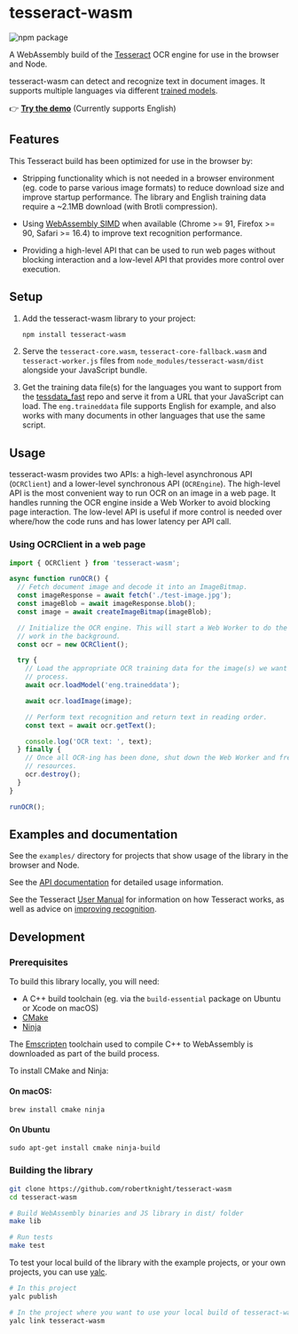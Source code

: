 # tesseract-wasm

![npm package](https://img.shields.io/npm/v/tesseract-wasm)

A WebAssembly build of the [Tesseract](https://github.com/tesseract-ocr/tesseract)
OCR engine for use in the browser and Node.

tesseract-wasm can detect and recognize text in document images. It supports multiple languages via different [trained models](https://tesseract-ocr.github.io/tessdoc/Data-Files).

👉 [**Try the demo**](https://robertknight.github.io/tesseract-wasm/) (Currently supports English)

## Features

This Tesseract build has been optimized for use in the browser by:

- Stripping functionality which is not needed in a browser environment (eg.
  code to parse various image formats) to reduce download size and improve
  startup performance. The library and English training data require a ~2.1MB
  download (with Brotli compression).

- Using [WebAssembly SIMD](https://v8.dev/features/simd) when available
  (Chrome >= 91, Firefox >= 90, Safari >= 16.4) to improve text
  recognition performance.

- Providing a high-level API that can be used to run web pages without blocking
  interaction and a low-level API that provides more control over execution.

## Setup

1. Add the tesseract-wasm library to your project:

   ```sh
   npm install tesseract-wasm
   ```

2. Serve the `tesseract-core.wasm`, `tesseract-core-fallback.wasm` and
   `tesseract-worker.js` files from `node_modules/tesseract-wasm/dist` alongside
   your JavaScript bundle.

3. Get the training data file(s) for the languages you want to support from the
   [tessdata_fast](https://github.com/tesseract-ocr/tessdata_fast) repo and
   serve it from a URL that your JavaScript can load. The `eng.traineddata`
   file supports English for example, and also works with many documents in
   other languages that use the same script.

## Usage

tesseract-wasm provides two APIs: a high-level asynchronous API (`OCRClient`)
and a lower-level synchronous API (`OCREngine`). The high-level API is the most
convenient way to run OCR on an image in a web page. It handles running the OCR
engine inside a Web Worker to avoid blocking page interaction. The low-level API
is useful if more control is needed over where/how the code runs and has lower
latency per API call.

### Using OCRClient in a web page

```js
import { OCRClient } from 'tesseract-wasm';

async function runOCR() {
  // Fetch document image and decode it into an ImageBitmap.
  const imageResponse = await fetch('./test-image.jpg');
  const imageBlob = await imageResponse.blob();
  const image = await createImageBitmap(imageBlob);

  // Initialize the OCR engine. This will start a Web Worker to do the
  // work in the background.
  const ocr = new OCRClient();

  try {
    // Load the appropriate OCR training data for the image(s) we want to
    // process.
    await ocr.loadModel('eng.traineddata');

    await ocr.loadImage(image);

    // Perform text recognition and return text in reading order.
    const text = await ocr.getText();

    console.log('OCR text: ', text);
  } finally {
    // Once all OCR-ing has been done, shut down the Web Worker and free up
    // resources.
    ocr.destroy();
  }
}

runOCR();
```

## Examples and documentation

See the `examples/` directory for projects that show usage of the library in
the browser and Node.

See the [API documentation](https://robertknight.github.io/tesseract-wasm/api/)
for detailed usage information.

See the Tesseract [User Manual](https://tesseract-ocr.github.io/tessdoc/) for
information on how Tesseract works, as well as advice on [improving
recognition](https://tesseract-ocr.github.io/tessdoc/ImproveQuality.html).

## Development

### Prerequisites

To build this library locally, you will need:

 - A C++ build toolchain (eg. via the `build-essential` package on Ubuntu or Xcode on macOS)
 - [CMake](https://cmake.org)
 - [Ninja](https://ninja-build.org)

The [Emscripten](https://emscripten.org) toolchain used to compile C++ to
WebAssembly is downloaded as part of the build process.

To install CMake and Ninja:

#### On macOS:

```
brew install cmake ninja
```

#### On Ubuntu

```
sudo apt-get install cmake ninja-build
```

### Building the library

```sh
git clone https://github.com/robertknight/tesseract-wasm
cd tesseract-wasm

# Build WebAssembly binaries and JS library in dist/ folder
make lib

# Run tests
make test
```

To test your local build of the library with the example projects, or your own
projects, you can use [yalc](https://www.npmjs.com/package/yalc).

```sh
# In this project
yalc publish

# In the project where you want to use your local build of tesseract-wasm
yalc link tesseract-wasm
```
